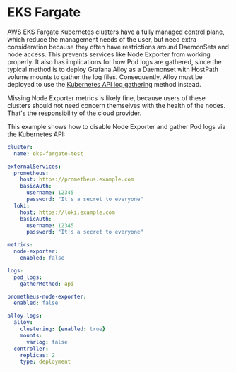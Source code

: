 # EKS Fargate

AWS EKS Fargate Kubernetes clusters have a fully managed control plane, which reduce the management needs of the user,
but need extra consideration because they often have restrictions around DaemonSets and node access. This prevents
services like Node Exporter from working properly. It also has implications for how Pod logs are gathered, since the
typical method is to deploy Grafana Alloy as a Daemonset with HostPath volume mounts to gather the log files.
Consequently, Alloy must be deployed to use the
[Kubernetes API log gathering](https://grafana.com/docs/alloy/latest/reference/components/loki.source.kubernetes/)
method instead.

Missing Node Exporter metrics is likely fine, because users of these clusters should not need concern themselves with
the health of the nodes. That's the responsibility of the cloud provider.

This example shows how to disable Node Exporter and gather Pod logs via the Kubernetes API:

```yaml
cluster:
  name: eks-fargate-test

externalServices:
  prometheus:
    host: https://prometheus.example.com
    basicAuth:
      username: 12345
      password: "It's a secret to everyone"
  loki:
    host: https://loki.example.com
    basicAuth:
      username: 12345
      password: "It's a secret to everyone"

metrics:
  node-exporter:
    enabled: false

logs:
  pod_logs:
    gatherMethod: api

prometheus-node-exporter:
  enabled: false

alloy-logs:
  alloy:
    clustering: {enabled: true}
    mounts:
      varlog: false
  controller:
    replicas: 2
    type: deployment
```
